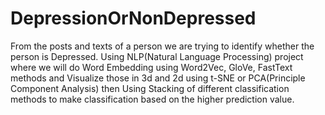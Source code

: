 # DepressionOrNonDepressed
From the posts and texts of a person we are trying to identify whether the person is Depressed. Using NLP(Natural Language Processing) project where we will do Word Embedding using Word2Vec, GloVe, FastText methods and Visualize those in 3d and 2d using t-SNE or PCA(Principle Component Analysis) then Using Stacking of different classification methods to make classification based on the higher prediction value.
